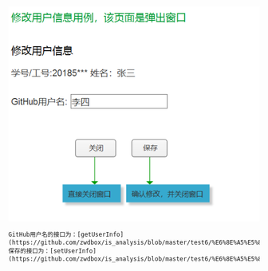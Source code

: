 ![](./修改用户信息.png)

    GitHub用户名的接口为：[getUserInfo](https://github.com/zwdbox/is_analysis/blob/master/test6/%E6%8E%A5%E5%8F%A3/getUserInfo.md)
    保存的接口为：[setUserInfo](https://github.com/zwdbox/is_analysis/blob/master/test6/%E6%8E%A5%E5%8F%A3/setUserInfo.md)